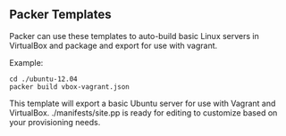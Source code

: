 ## Packer Templates

Packer can use these templates to auto-build basic Linux servers in VirtualBox and package and export for use with vagrant.

Example:
```
cd ./ubuntu-12.04
packer build vbox-vagrant.json
```
This template will export a basic Ubuntu server for use with Vagrant and VirtualBox. ./manifests/site.pp is ready for editing to customize based on your provisioning needs.
